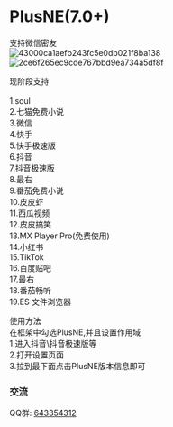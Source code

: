 # PlusNE(7.0+)
支持微信密友<br>
![43000ca1aefb243fc5e0db021f8ba138](https://github.com/Xposed-Modules-Repo/me.plusne/assets/55938271/9731ae1c-04bb-4096-b2ed-7c20ccdf4dde)
![2ce6f265ec9cde767bbd9ea734a5df8f](https://github.com/Xposed-Modules-Repo/me.plusne/assets/55938271/b05e3df7-c420-4ed4-b644-b2352e63d228)


现阶段支持 <br><br>
1.soul<br>
2.七猫免费小说<br>
3.微信<br>
4.快手<br>
5.快手极速版<br>
6.抖音<br>
7.抖音极速版<br>
8.最右<br>
9.番茄免费小说<br>
10.皮皮虾<br>
11.西瓜视频<br>
12.皮皮搞笑<br>
13.MX Player Pro(免费使用)<br>
14.小红书<br>
15.TikTok<br>
16.百度贴吧<br>
17.最右<br>
18.番茄畅听<br>
19.ES 文件浏览器<br>

使用方法<br>
在框架中勾选PlusNE,并且设置作用域
<br>
1.进入抖音\抖音极速版等
<br>
2.打开设置页面
<br>
3.拉到最下面点击PlusNE版本信息即可

### 交流
QQ群: [643354312](https://qm.qq.com/cgi-bin/qm/qr?k=gFJjbdjUQxC9rBGFdjZi7UKn9Jpyg0Rp&jump_from=webapi)
